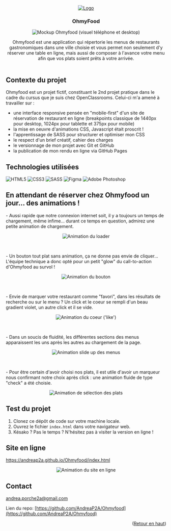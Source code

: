 <div align="center">
  <a href="https://github.com/AndreaP2A/Ohmyfood">
    <img src="https://andreap2a.github.io/Ohmyfood/assets/images/logo/ohmyfood_whitebg.png" alt="Logo">
  </a>

<h3 align="center">OhmyFood</h3>

<p align="center"><img src="https://andreap2a.github.io/Ohmyfood/assets/images/mockups_github/Ohmyfood_static_mockups.png" alt="Mockup Ohmyfood (visuel téléphone et desktop)"></p>
  <p align="center">
    Ohmyfood est une application qui répertorie les menus de restaurants gastronomiques dans une ville choisie et vous permet non seulement d'y réserver une table en ligne, mais aussi de composer à l'avance votre menu afin que vos plats soient prêts à votre arrivée.<br />
    <br />
  </p>
</div>

## Contexte du projet

Ohmyfood est un projet fictif, constituant le 2nd projet pratique dans le cadre du cursus que je suis chez OpenClassrooms. Celui-ci m'a amené à travailler sur :

- une interface responsive pensée en "mobile-first" d'un site de réservation de restaurant en ligne (breakpoints classique de 1440px pour desktop, 1024px pour tablette et 375px pour mobile)
- la mise en oeuvre d'animations CSS, Javascript était proscrit !
- l'apprentissage de SASS pour structurer et optimiser mon CSS
- le respect d'un brief créatif, cahier des charges
- le versionnage de mon projet avec Git et GitHub
- la publication de mon rendu en ligne via GitHub Pages

## Technologies utilisées

![HTML5](https://img.shields.io/badge/html5-%23E34F26.svg?style=for-the-badge&logo=html5&logoColor=white)
![CSS3](https://img.shields.io/badge/css3-%231572B6.svg?style=for-the-badge&logo=css3&logoColor=white)
![SASS](https://img.shields.io/badge/SASS-hotpink.svg?style=for-the-badge&logo=SASS&logoColor=white)
![Figma](https://img.shields.io/badge/figma-%23F24E1E.svg?style=for-the-badge&logo=figma&logoColor=white)
![Adobe Photoshop](https://img.shields.io/badge/adobe%20photoshop-%2331A8FF.svg?style=for-the-badge&logo=adobe%20photoshop&logoColor=white)

## En attendant de réserver chez Ohmyfood un jour... des animations !

<p>- Aussi rapide que notre connexion internet soit, il y a toujours un temps de chargement, même infime... durant ce temps en question, admirez une petite animation de chargement.</p>
<p align="center"><img src="https://andreap2a.github.io/Ohmyfood/assets/images/mockups_github/Ohmyfood_loader_animated.gif" alt="Animation du loader"></p>
    <br />
<p>- Un bouton tout plat sans animation, ça ne donne pas envie de cliquer... L'équipe technique a donc opté pour un petit "glow" du call-to-action d'Ohmyfood au survol !</p>
<p align="center"><img src="https://andreap2a.github.io/Ohmyfood/assets/images/mockups_github/Ohmyfood_cta_animated.gif" alt="Animation du bouton"></p>
    <br />
<p>- Envie de marquer votre restaurant comme "favori", dans les résultats de recherche ou sur le menu ? Un click et le coeur se rempli d'un beau gradient violet, un autre click et il se vide.</p>
<p align="center"><img src="https://andreap2a.github.io/Ohmyfood/assets/images/mockups_github/Ohmyfood_fav_animated.gif" alt="Animation du coeur ('like')"></p>
    <br />
<p>- Dans un soucis de fluidité, les différentes sections des menus apparaissent les uns après les autres au chargement de la page.</p>
<p align="center"><img src="https://andreap2a.github.io/Ohmyfood/assets/images/mockups_github/Ohmyfood_slide_up_animated.gif" alt="Animation slide up des menus"></p>
    <br />
<p>- Pour être certain d'avoir choisi nos plats, il est utile d'avoir un marqueur nous confirmant notre choix après click : une animation fluide de type "check" a été choisie.</p>
<p align="center"><img src="https://andreap2a.github.io/Ohmyfood/assets/images/mockups_github/Ohmyfood_meal_select_animated.gif" alt="Animation de sélection des plats"></p>

## Test du projet

1. Clonez ce dépôt de code sur votre machine locale.
2. Ouvrez le fichier `index.html` dans votre navigateur web.
3. Késako ? Pas le temps ? N'hésitez pas à visiter la version en ligne !

## Site en ligne

https://andreap2a.github.io/Ohmyfood/index.html

<p align="center"><img src="https://andreap2a.github.io/Ohmyfood/assets/images/mockups_github/Ohmyfood_desktop_animated_min.gif" alt="Animation du site en ligne"></p>

## Contact

andrea.porche2a@gmail.com

Lien du repo: [https://github.com/AndreaP2A/Ohmyfood](https://github.com/AndreaP2A/Ohmyfood)

<p align="right">(<a href="#readme-top">Retour en haut</a>)</p>
